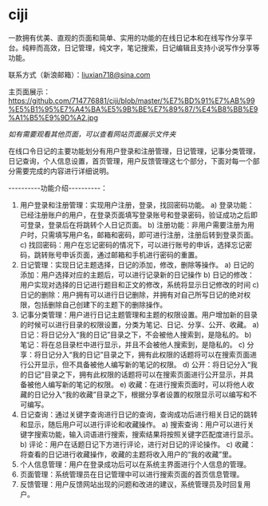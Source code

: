 # ciji
一款拥有优美、直观的页面和简单、实用的功能的在线日记本和在线写作分享平台。纯粹而高效，日记管理，纯文字，笔记搜索，日记编辑且支持小说写作分享等功能。

联系方式（新浪邮箱）：liuxian718@sina.com 

主页面展示：https://github.com/714776881/ciji/blob/master/%E7%BD%91%E7%AB%99%E5%B1%95%E7%A4%BA%E5%9B%BE%E7%89%87/%E4%B8%BB%E9%A1%B5%E9%9D%A2.jpg

<i>如有需要观看其他页面，可以查看网站页面展示文件夹</i>

在线口令日记的主要功能划分有用户登录和注册管理，日记管理，记事分类管理，日记查询，个人信息设置，首页管理，用户反馈管理这七个部分，下面对每一个部分需要完成的内容进行详细说明。

----------功能介绍----------：
1)	用户登录和注册管理：实现用户注册，登录，找回密码功能。
a)	登录功能：已经注册账户的用户，在登录页面填写登录账号和登录密码，验证成功之后即可登录，登录后在将跳转个人日记页面。
b)	注册功能：非用户需要注册为用户时，只需填写用户名，邮箱和密码，即可进行注册，注册后转到登录页面。
c)	找回密码：用户在忘记密码的情况下，可以进行账号的申诉，选择忘记密码，跳转账号申诉页面，通过邮箱和手机进行密码的重置。
2)	日记管理：实现日记主题选择，日记的添加，修改，删除等操作。
a)	日记的添加：用户选择对应的主题后，可以进行记录新的日记操作
b)	日记的修改：用户实现对选择的日记进行题目和正文的修改，系统将显示日记修改的时间 
c)	日记的删除：用户拥有可以进行日记删除，并拥有对自己所写日记的绝对权限，包括删除自己创建下的主题下的删除操作。
3)	记事分类管理：用户进行日记主题管理和主题的权限设置。用户增加新的目录的时候可以进行目录的权限设置，分类为笔记、日记、分享、公开、收藏。
a)	日记：将日记分入“我的日记”目录之下，不会被他人搜索到，是隐私的。
b)	笔记：将在总目录栏中进行显示，并且不会被他人搜索到，是隐私的。
c)	分享：将日记分入“我的日记”目录之下，拥有此权限的话题将可以在搜索页面进行公开显示，但不具备被他人编写新的笔记的权限。
d)	公开：将日记分入“我的日记”目录之下，拥有此权限的话题将可以在搜索页面进行公开显示，并具备被他人编写新的笔记的权限。
e)	收藏：在进行搜索页面时，可以将他人收藏的日记分入“我的收藏”目录之下，根据分享者设置的权限显示可以编写和不可编写。
4)	日记查询：通过关键字查询进行日记的查询，查询成功后进行相关日记的跳转和显示，随后用户可以进行评论和收藏操作。
a)	搜索查询：用户可以进行关键字搜索功能，输入词语进行搜索，搜索结果将按照关键字匹配度进行显示。
b)	评论：用户在话题日记下方进行评论，进行对日记的评论操作。
c)	收藏：将查看的日记进行收藏操作，收藏的主题将收入用户的“我的收藏”里。
5)	个人信息管理：用户在登录成功后可以在系统主界面进行个人信息的管理。 
6)	页面管理：系统管理员在日记管理中可以进行搜索页面的首页信息管理。
7)	反馈管理：用户反馈网站出现的问题和改进的建议，系统管理员及时回复用户。

